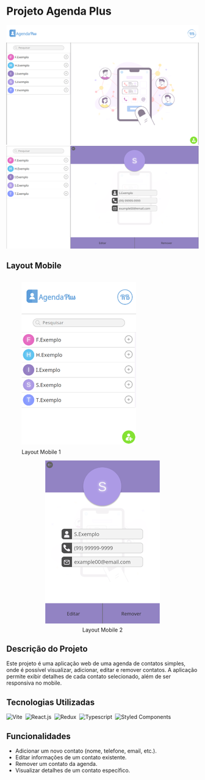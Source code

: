 # Projeto Agenda Plus

![Imagem1](/public/Tela1.png)
![Imagem2](/public/Tela2.png)

## Layout Mobile

<p style="display: flex; justify-content: center; gap: 8px;">
  <figure width="display: flex;">
    <img src="/public/Tela3.png" width="300" style="margin-bottom: 8px;"/>
    <figcaption>Layout Mobile 1</figcaption>
  </figure>
  <figure style="display: flex; flex-direction: column; align-items: center;">
    <img src="/public/Tela4.png" width="300" style="margin-bottom: 8px;"/>
    <figcaption>Layout Mobile 2</figcaption>
  </figure>
</p>

## Descrição do Projeto

Este projeto é uma aplicação web de uma agenda de contatos simples, onde é possível visualizar, adicionar, editar e remover contatos. A aplicação permite exibir detalhes de cada contato selecionado, além de ser responsiva no mobile.

## Tecnologias Utilizadas

![Vite](https://img.shields.io/badge/Vite-B73BFE?style=for-the-badge&logo=vite&logoColor=FFD62E)&nbsp;
![React.js](https://img.shields.io/badge/React-20232A?style=for-the-badge&logo=react&logoColor=61DAFB)&nbsp;
![Redux](https://img.shields.io/badge/Redux-593D88?style=for-the-badge&logo=redux&logoColor=white)&nbsp;
![Typescript](https://img.shields.io/badge/TypeScript-007ACC?style=for-the-badge&logo=typescript&logoColor=white)&nbsp;
![Styled Components](https://img.shields.io/badge/styled--components-DB7093?style=for-the-badge&logo=styled-components&logoColor=white)&nbsp;

## Funcionalidades

- Adicionar um novo contato (nome, telefone, email, etc.).
- Editar informações de um contato existente.
- Remover um contato da agenda.
- Visualizar detalhes de um contato específico.
